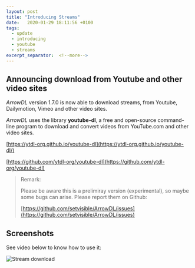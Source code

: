 ```yaml
---
layout: post
title: "Introducing Streams"
date:   2020-01-29 18:11:56 +0100
tags:
  - update
  - introducing
  - youtube
  - streams
excerpt_separator:  <!--more-->
---
```


## Announcing download from Youtube and other video sites

*ArrowDL* version 1.7.0 is now able to download streams, from Youtube, Dailymotion, Vimeo and other video sites.

*ArrowDL* uses the library **youtube-dl**, a free and open-source command-line program to download and convert videos from YouTube.com and other video sites.

[https://ytdl-org.github.io/youtube-dl](https://ytdl-org.github.io/youtube-dl/)

[https://github.com/ytdl-org/youtube-dl](https://github.com/ytdl-org/youtube-dl)

> Remark:
>
> Please be aware this is a prelimiray version (experimental), so maybe some bugs can arise. Please report them on Github:
>
> [https://github.com/setvisible/ArrowDL/issues](https://github.com/setvisible/ArrowDL/issues)


## Screenshots

See video below to know how to use it:

![Stream download](/ArrowDL/assets/images/1.7/anim_youtube_v1.7.0.gif)
